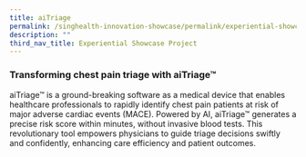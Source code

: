 ```yaml
---
title: aiTriage
permalink: /singhealth-innovation-showcase/permalink/experiential-showcase-projects/aitriage/
description: ""
third_nav_title: Experiential Showcase Project
---
```

### Transforming chest pain triage with aiTriage™

aiTriage™ is a ground-breaking software as a medical device that enables healthcare professionals to rapidly identify chest pain patients at risk of major adverse cardiac events (MACE). Powered by AI, aiTriage™ generates a precise risk score within minutes, without invasive blood tests. This revolutionary tool empowers physicians to guide triage decisions swiftly and confidently, enhancing care efficiency and patient outcomes.